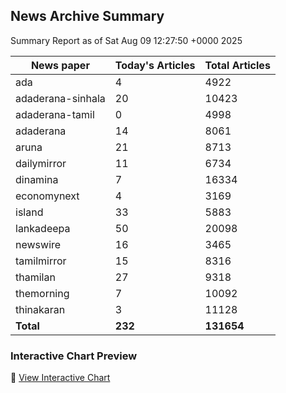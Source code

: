 <!-- @format -->

## News Archive Summary

Summary Report as of Sat Aug 09 12:27:50 +0000 2025

| News paper         | Today's Articles | Total Articles |
|--------------------|------------------|----------------|
| ada               | 4          | 4922        |
| adaderana-sinhala               | 20          | 10423        |
| adaderana-tamil               | 0          | 4998        |
| adaderana               | 14          | 8061        |
| aruna               | 21          | 8713        |
| dailymirror               | 11          | 6734        |
| dinamina               | 7          | 16334        |
| economynext               | 4          | 3169        |
| island               | 33          | 5883        |
| lankadeepa               | 50          | 20098        |
| newswire               | 16          | 3465        |
| tamilmirror               | 15          | 8316        |
| thamilan               | 27          | 9318        |
| themorning               | 7          | 10092        |
| thinakaran               | 3          | 11128        |
| **Total**          | **232**      | **131654** |

### Interactive Chart Preview
🔗 [View Interactive Chart](https://itscharukadeshan.github.io/sl_news_archive_data/news_chart_by_newspaper.html)

